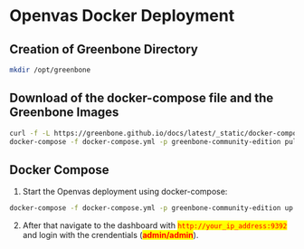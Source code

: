 # Openvas Docker Deployment

## Creation of Greenbone Directory

```bash
mkdir /opt/greenbone
```

## Download of the docker-compose file and the Greenbone Images

```bash
curl -f -L https://greenbone.github.io/docs/latest/_static/docker-compose-22.4.yml -o docker-compose.yml
docker-compose -f docker-compose.yml -p greenbone-community-edition pull
```

## Docker Compose

1. Start the Openvas deployment using docker-compose:

```bash
docker-compose -f docker-compose.yml -p greenbone-community-edition up -d
```

2. After that navigate to the dashboard with <mark style="color:red;">`http://your_ip_address:9392`</mark> and login with the crendentials (<mark style="color:red;">**admin/admin**</mark>).
